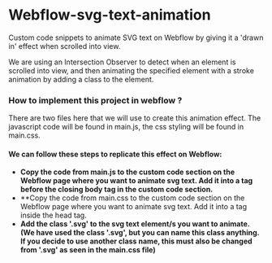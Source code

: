 # Webflow-svg-text-animation

Custom code snippets to animate SVG text on Webflow by giving it a 'drawn in' effect when scrolled into view. 

We are using an Intersection Observer to detect when an element is scrolled into view, and then animating the specified element with a stroke animation by adding a class to the element. 

### How to implement this project in webflow ? 

There are two files here that we will use to create this animation effect. The javascript code will be found in main.js, the css styling will be found in main.css. 

#### We can follow these steps to replicate this effect on Webflow: 

* **Copy the code from  main.js to the custom code section on the  Webflow page where you want to animate svg text. Add it into a <script> </script> tag before the closing body tag in the custom code section.** 
* **Copy the code from main.css to the custom code section on the  Webflow page where you want to animate svg text. Add it into a <style> </style> tag inside the head tag.
* **Add the class '.svg' to the svg text element/s you want to animate. (We have used the class '.svg', but you can name this class anything. If you decide to use another class name, this must also be changed from '.svg' as seen in the main.css file)**



